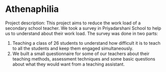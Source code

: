 # Athenaphilia
Project description: This project aims to reduce the work load of a secondary school teacher. We took a survey in Priyadarshani School to help us to understand about their work load.
The survey was done in two parts:
1. Teaching a class of 26 students to understand how difficult it is to teach to all the students and keep them engaged simultaneously.
2. We built a small questionnaire for some of our teachers about their teaching methods, assessment techniques and some basic questions about what they would want from a teaching assistant.

   
